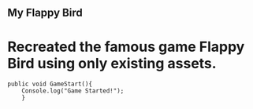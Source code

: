 ## My Flappy Bird

# Recreated the famous game Flappy Bird using only existing assets.

```
public void GameStart(){
    Console.log("Game Started!");
    }
```
